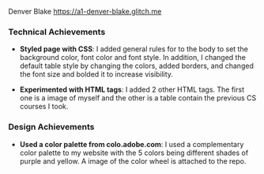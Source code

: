 Denver Blake
https://a1-denver-blake.glitch.me



### Technical Achievements

- **Styled page with CSS**: I added general rules for to the body to set the background color, font color and font style. 
In addition, I changed the default table style by changing the colors, added borders, and changed the font size and bolded it to 
increase visibility.

- **Experimented with HTML tags**: I added 2 other HTML tags. The first one is a image of myself and the other is a table contain the
previous CS courses I took.

### Design Achievements

- **Used a color palette from colo.adobe.com**: I used a complementary color palette to my website with the 5 colors being different shades of purple and yellow. A image of the color wheel is attached to the repo.
